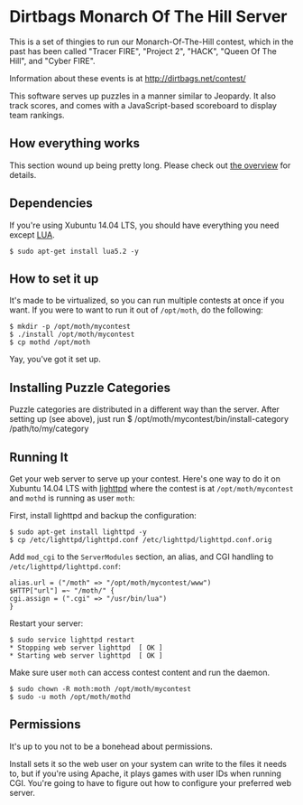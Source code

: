 Dirtbags Monarch Of The Hill Server
=====================

This is a set of thingies to run our Monarch-Of-The-Hill contest,
which in the past has been called
"Tracer FIRE",
"Project 2",
"HACK",
"Queen Of The Hill",
and "Cyber FIRE".

Information about these events is at
http://dirtbags.net/contest/

This software serves up puzzles in a manner similar to Jeopardy.
It also track scores,
and comes with a JavaScript-based scoreboard to display team rankings.


How everything works
---------------------------

This section wound up being pretty long.
Please check out [the overview](doc/overview.md)
for details.


Dependencies
--------------------
If you're using Xubuntu 14.04 LTS, you should have everything you need except
[LUA](http://lua.org).

	$ sudo apt-get install lua5.2 -y

How to set it up
--------------------

It's made to be virtualized,
so you can run multiple contests at once if you want.
If you were to want to run it out of `/opt/moth`,
do the following:

	$ mkdir -p /opt/moth/mycontest
	$ ./install /opt/moth/mycontest
	$ cp mothd /opt/moth

Yay, you've got it set up.


Installing Puzzle Categories
------------------------------------

Puzzle categories are distributed in a different way than the server.
After setting up (see above), just run
	$ /opt/moth/mycontest/bin/install-category /path/to/my/category


Running It
-------------

Get your web server to serve up your contest. Here's one way to do it
on Xubuntu 14.04 LTS with  [lighttpd](https://lighttpd.net) where the contest is at `/opt/moth/mycontest` and `mothd` is running as user `moth`:

First, install lighttpd and backup the configuration:

	$ sudo apt-get install lighttpd -y
	$ cp /etc/lighttpd/lighttpd.conf /etc/lighttpd/lighttpd.conf.orig

Add `mod_cgi` to the `ServerModules` section, an alias, and CGI handling to `/etc/lighttpd/lighttpd.conf`:

	alias.url = ("/moth" => "/opt/moth/mycontest/www")
	$HTTP["url"] =~ "/moth/" {
  	cgi.assign = (".cgi" => "/usr/bin/lua")
	}

Restart your server:

	$ sudo service lighttpd restart
	* Stopping web server lighttpd  [ OK ]
	* Starting web server lighttpd  [ OK ]

Make sure user `moth` can access contest content and run the daemon.

	$ sudo chown -R moth:moth /opt/moth/mycontest
	$ sudo -u moth /opt/moth/mothd

Permissions
----------------

It's up to you not to be a bonehead about permissions.

Install sets it so the web user on your system can write to the files it needs to,
but if you're using Apache,
it plays games with user IDs when running CGI.
You're going to have to figure out how to configure your preferred web server.

